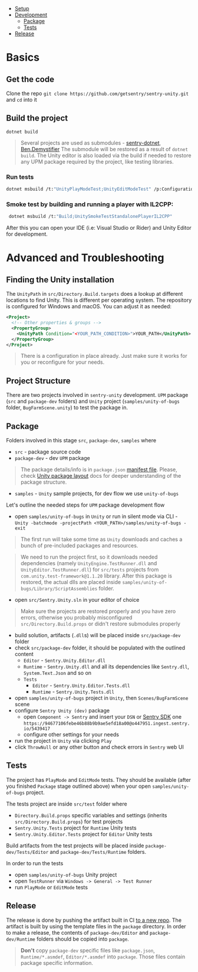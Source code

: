* [Setup](#setup)
* [Development](#development)
	* [Package](#package)
	* [Tests](#tests)
* [Release](#release)

# Basics

## Get the code

Clone the repo `git clone https://github.com/getsentry/sentry-unity.git` and `cd` into it
   
## Build the project

`dotnet build`

> Several projects are used as submodules - [sentry-dotnet](https://github.com/getsentry/sentry-dotnet), [Ben.Demystifier](https://github.com/benaadams/Ben.Demystifier)
> The submodule will be restored as a result of `dotnet build`. 
> The Unity editor is also loaded via the build if needed to restore any UPM package required by the project, like testing libraries.

### Run tests

```sh
dotnet msbuild /t:"UnityPlayModeTest;UnityEditModeTest" /p:Configuration=Release
```

### Smoke test by building and running a player with IL2CPP:

```sh
 dotnet msbuild /t:"Build;UnitySmokeTestStandalonePlayerIL2CPP"
```

After this you can open your IDE (i.e: Visual Studio or Rider) and Unity Editor for development.

# Advanced and Troubleshooting

## Finding the Unity installation

The `UnityPath` in `src/Directory.Build.targets` does a lookup at different locations to find Unity.
This is different per operating system. The repository is configured for Windows and macOS. You can adjust it as needed:

```xml
<Project>
  <!-- Other properties & groups -->
  <PropertyGroup>
    <UnityPath Condition="<YOUR_PATH_CONDITION>">YOUR_PATH</UnityPath>
  </PropertyGroup>
</Project>
```
> There is a configuration in place already. Just make sure it works for you or reconfigure for your needs.

## Project Structure

There are two projects involved in `sentry-unity` development. `UPM` package (`src` and `package-dev` folders) and `Unity` project (`samples/unity-of-bugs` folder, `BugFarmScene.unity`) to test the package in.

## Package

Folders involved in this stage `src`, `package-dev`, `samples` where

* `src` - package source code
* `package-dev` - dev `UPM` package

> The package details/info is in `package.json` [manifest file](https://docs.unity3d.com/Manual/upm-manifestPkg.html). Please, check [Unity package layout](https://docs.unity3d.com/Manual/cus-layout.html) docs for deeper understanding of the package structure.

* `samples` - `Unity` sample projects, for dev flow we use `unity-of-bugs`

Let's outline the needed steps for `UPM` package development flow

* open `samples/unity-of-bugs` in `Unity` or run in silent mode via CLI - `Unity -batchmode -projectPath <YOUR_PATH>/samples/unity-of-bugs -exit`

> The first run will take some time as `Unity` downloads and caches a bunch of pre-included packages and resources.

> We need to run the project first, so it downloads needed dependencies (namely `UnityEngine.TestRunner.dll` and `UnityEditor.TestRunner.dll`) for `src/tests` projects from `com.unity.test-framework@1.1.20` library. After this package is restored, the actual dlls are placed inside `samples/unity-of-bugs/Library/ScriptAssemblies` folder.

* open `src/Sentry.Unity.sln` in your editor of choice
> Make sure the projects are restored properly and you have zero errors, otherwise you probably misconfigured `src/Directory.Build.props` or didn't restore submodules properly
* build solution, artifacts (`.dll`s) will be placed inside `src/package-dev` folder
* check `src/package-dev` folder, it should be populated with the outlined content
  * `Editor` - `Sentry.Unity.Editor.dll`
  * `Runtime` - `Sentry.Unity.dll` and all its dependencies like `Sentry.dll`, `System.Text.Json` and so on
  * `Tests`
    * `Editor` - `Sentry.Unity.Editor.Tests.dll`
    * `Runtime` - `Sentry.Unity.Tests.dll`
* open `samples/unity-of-bugs` project in `Unity`, then `Scenes/BugFarmScene` scene
* configure `Sentry Unity (dev)` package
  * open `Component -> Sentry` and insert your `DSN` or [Sentry SDK](https://sentry.io/settings/sentry-sdks/projects/sentry-unity/) one `https://94677106febe46b88b9b9ae5efd18a00@o447951.ingest.sentry.io/5439417`
  * configure other settings for your needs
* run the project in `Unity` via clicking `Play`
* click `ThrowNull` or any other button and check errors in `Sentry` web UI
  
## Tests

The project has `PlayMode` and `EditMode` tests. They should be available (after you finished `Package` stage outlined above) when your open `samples/unity-of-bugs` project. 

The tests project are inside `src/test` folder where

* `Directory.Build.props` specific variables and settings (inherits `src/Directory.Build.props`) for test projects
* `Sentry.Unity.Tests` project for `Runtime` Unity tests
* `Sentry.Unity.Editor.Tests` project for `Editor` Unity tests

Build artifacts from the test projects will be placed inside `package-dev/Tests/Editor` and `package-dev/Tests/Runtime` folders. 

In order to run the tests

* open `samples/unity-of-bugs` Unity project
* open `TestRunner` via `Windows -> General -> Test Runner`
* run `PlayMode` or `EditMode` tests

## Release

The release is done by pushing the artifact built in CI [to a new repo](https://github.com/getsentry/unity). The artifact is built by using the template files in the `package` directory. In order to make a release, the contents of `package-dev/Editor` and `package-dev/Runtime` folders should be copied into `package`.

> **Don't** copy `package-dev` specific files like `package.json`, `Runtime/*.asmdef`, `Editor/*.asmdef` into `package`. Those files contain package specific information.
